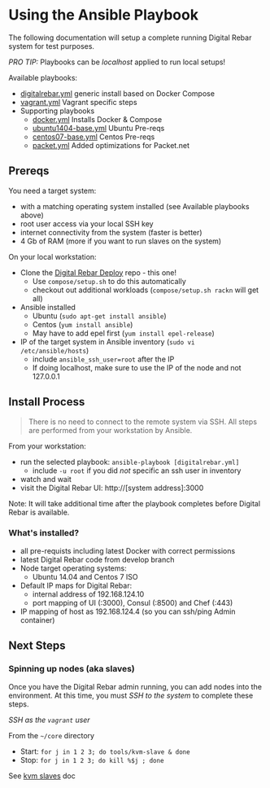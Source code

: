 # Using the Ansible Playbook

The following documentation will setup a complete running Digital Rebar system for test purposes.

*PRO TIP:* Playbooks can be _localhost_ applied to run local setups!

Available playbooks:
  * [digitalrebar.yml](digitalrebar.yml) generic install based on Docker Compose
  * [vagrant.yml](vagrant.yml) Vagrant specific steps
  * Supporting playbooks
    * [docker.yml](tasks/docker.yml) Installs Docker & Compose
    * [ubuntu1404-base.yml](tasks/ubuntu1404-base.yml) Ubuntu Pre-reqs
    * [centos07-base.yml](tasks/centos07-base.yml) Centos Pre-reqs
    * [packet.yml](packet.yml) Added optimizations for Packet.net

## Prereqs

You need a target system:

  * with a matching operating system installed (see Available playbooks above)
  * root user access via your local SSH key
  * internet connectivity from the system (faster is better)
  * 4 Gb of RAM (more if you want to run slaves on the system)

On your local workstation:

  * Clone the [Digital Rebar Deploy](https://github.com/rackn/digitalrebar-deploy.git) repo - this one!
    * Use `compose/setup.sh` to do this automatically
    * checkout out additional workloads (`compose/setup.sh rackn` will get all)
  * Ansible installed
    *  Ubuntu (`sudo apt-get install ansible`)
    *  Centos (`yum install ansible`)
      * May have to add epel first (`yum install epel-release`)
  * IP of the target system in Ansible inventory (`sudo vi /etc/ansible/hosts`)
    * include `ansible_ssh_user=root` after the IP
    * If doing localhost, make sure to use the IP of the node and not 127.0.0.1

## Install Process

> There is no need to connect to the remote system via SSH.  All steps are performed from your workstation by Ansible.

From your workstation:

  * run the selected playbook: `ansible-playbook [digitalrebar.yml]`
    * include `-u root` if you did _not_ specific an ssh user in inventory
  * watch and wait
  * visit the Digital Rebar UI: http://[system address]:3000

Note: It will take additional time after the playbook completes before Digital Rebar is available.

### What's installed?

  * all pre-requists including latest Docker with correct permissions
  * latest Digital Rebar code from develop branch
  * Node target operating systems:
    * Ubuntu 14.04 and Centos 7 ISO
  * Default IP maps for Digital Rebar: 
    * internal address of 192.168.124.10
    * port mapping of UI (:3000), Consul (:8500) and Chef (:443)
  * IP mapping of host as 192.168.124.4 (so you can ssh/ping Admin container)

## Next Steps

### Spinning up nodes (aka slaves)

Once you have the Digital Rebar admin running, you can add nodes into the environment.  At this time, you must _SSH to the system_ to complete these steps.

*SSH as the `vagrant` user*

From the `~/core` directory

  * Start: `for j in 1 2 3; do tools/kvm-slave & done`
  * Stop: `for j in 1 2 3; do kill %$j ; done`

See [kvm slaves](https://github.com/digitalrebar/doc/blob/master/development/advanced-install/kvm-slaves.rst) doc
